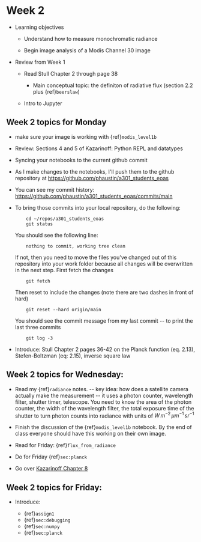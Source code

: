 # Week 2

* Learning objectives

  - Understand how to measure monochromatic radiance 
  
  - Begin image analysis of a Modis Channel 30 image

* Review from Week 1

  * Read Stull Chapter 2 through page 38
  
    - Main conceptual topic:  the definiton of radiative flux (section 2.2 plus {ref}`beerslaw`)

  * Intro to Jupyter

## Week 2 topics for Monday

   * make sure your image is working with {ref}`modis_level1b`

   * Review: Sections 4 and 5 of Kazarinoff:  Python REPL and datatypes

* Syncing your notebooks to the current github commit

- As I make changes to the notebooks, I'll push them to the github repository
  at https://github.com/phaustin/a301_students_eoas

- You can see my commit history: https://github.com/phaustin/a301_students_eoas/commits/main

- To bring those commits into your local repository, do the following:

          cd ~/repos/a301_students_eoas
          git status

  You should see the following line:

          nothing to commit, working tree clean

  If not, then you need to move the files you've changed out of this repository into your work folder
  because all changes will be overwritten in the next step.  First fetch the changes

          git fetch

  Then reset to include the changes (note there are two dashes in front of hard)

          git reset --hard origin/main

  You should see the commit message from my last commit -- to print the last three commits

          git log -3

* Introduce: Stull Chapter 2 pages 36-42 on the Planck function (eq. 2.13), 
  Stefen-Boltzman (eq: 2.15), inverse square law 

## Week 2 topics for  Wednesday: 

- Read my {ref}`radiance` notes.  -- key idea: how does a satellite camera
actually make the measurement -- it uses a photon counter,
wavelength filter, shutter timer, telescope.  You need to know 
the area of the photon counter, the width of the  wavelength filter,
the total exposure time of the shutter to
turn photon counts into radiance with units of $W\,m^{-2}\,\mu m^{-1}\,sr^{-1}$

- Finish the discussion of the {ref}`modis_level1b` notebook. By the end of class everyone should have this working on their own image.

- Read for Friday:  {ref}`flux_from_radiance`

- Do for Friday {ref}`sec:planck`

- Go over [Kazarinoff Chapter    8](https://phaustin.github.io/Problem-Solving-with-Python/Functions-and-Modules/Introduction.html)


## Week 2 topics for Friday: 

* Introduce:

   * {ref}`assign1`
   * {ref}`sec:debugging`  
   * {ref}`sec:numpy`  
   * {ref}`sec:planck`  
